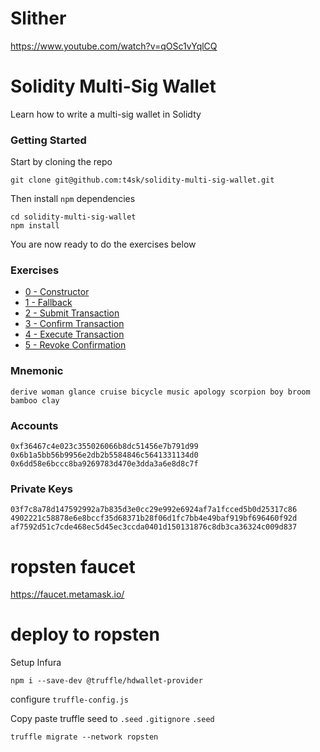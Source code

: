 # Slither

https://www.youtube.com/watch?v=qOSc1vYqlCQ

# Solidity Multi-Sig Wallet

Learn how to write a multi-sig wallet in Solidty

### Getting Started

Start by cloning the repo

```
git clone git@github.com:t4sk/solidity-multi-sig-wallet.git
```

Then install `npm` dependencies

```
cd solidity-multi-sig-wallet
npm install
```

You are now ready to do the exercises below

### Exercises

- [0 - Constructor](exercises/00-constructor.md)
- [1 - Fallback](exercises/01-fallback.md)
- [2 - Submit Transaction](exercises/02-submit-transaction.md)
- [3 - Confirm Transaction](exercises/03-confirm-transaction.md)
- [4 - Execute Transaction](exercises/04-execute-transaction.md)
- [5 - Revoke Confirmation](exercises/05-revoke-confirmation.md)

### Mnemonic

```
derive woman glance cruise bicycle music apology scorpion boy broom bamboo clay
```

### Accounts

```
0xf36467c4e023c355026066b8dc51456e7b791d99
0x6b1a5bb56b9956e2db2b5584846c5641331134d0
0x6dd58e6bccc8ba9269783d470e3dda3a6e8d8c7f
```

### Private Keys

```
03f7c8a78d147592992a7b835d3e0cc29e992e6924af7a1fcced5b0d25317c86
4902221c58878e6e8bccf35d68371b28f06d1fc7bb4e49baf919bf696460f92d
af7592d51c7cde468ec5d45ec3ccda0401d150131876c8db3ca36324c009d837
```

# ropsten faucet

https://faucet.metamask.io/

# deploy to ropsten

Setup Infura

```shell
npm i --save-dev @truffle/hdwallet-provider
```

configure `truffle-config.js`

Copy paste truffle seed to `.seed`
`.gitignore` `.seed`

```shell
truffle migrate --network ropsten
```
